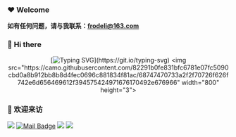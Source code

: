 ### ❤️ **Welcome**

**如有任何问题，请与我联系：frodeli@163.com**


### 👋 **Hi there**

<div align="center">

[![Typing SVG](https://readme-typing-svg.demolab.com?font=Fira+Code&pause=2000&color=15B6F7&center=true&vCenter=true&width=680&height=60&lines=The+traveler+often+arrives%2C+and+the+doer+often+succeed.)](https://git.io/typing-svg)
<img src="https://camo.githubusercontent.com/82291b0fe831bfc6781e07fc5090cbd0a8b912bb8b8d4fec0696c881834f81ac/68747470733a2f2f70726f626f742e6d656469612f394575424971676170492e676966" width="800"  height="3">

</div>

### 🤗 欢迎来访

[![](https://visitor-badge.laobi.icu/badge?page_id=frodelee.frodelee)](https://visitor-badge.laobi.icu/badge?page_id=frodelee.frodelee)
[![Mail Badge](https://img.shields.io/badge/-frodeli@163.com-c14438?style=flat&logo=Gmail&logoColor=white&link=mailto:frodeli@163.com)](mailto:frodeli@163.com)
[![](https://img.shields.io/github/stars/frodelee?color=fefb7b&logo=Undertale)](https://github-readme-stats-git-masterorgs-github-readme-stats-team.vercel.app/api?username=frodelee&include_orgs=true&hide_title=false&hide_border=true&show_icons=true&include_all_commits=true&line_height=20&bg_color=0,EC6C6C,FFD479,FFFC79,73FA79&theme=graywhite&locale=cn)
[![](https://img.shields.io/github/followers/frodelee?color=27da6b&logo=Handshake)](https://github.com/frodelee?tab=followers)

<!--
**frodelee/frodelee** is a ✨ _special_ ✨ repository because its `README.md` (this file) appears on your GitHub profile.

Here are some ideas to get you started:

- 🔭 I’m currently working on ...
- 🌱 I’m currently learning ...
- 👯 I’m looking to collaborate on ...
- 🤔 I’m looking for help with ...
- 💬 Ask me about ...
- 📫 How to reach me: ...
- 😄 Pronouns: ...
- ⚡ Fun fact: ...
-->
